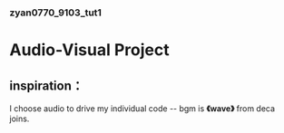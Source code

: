 ### zyan0770_9103_tut1
# Audio-Visual Project

## inspiration：

I choose audio to drive my individual code -- bgm is **《wave》** from deca joins.